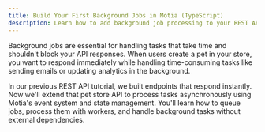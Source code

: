 ```yaml
---
title: Build Your First Background Jobs in Motia (TypeScript)
description: Learn how to add background job processing to your REST API using Motia's event system and state management. This guide covers job queues, workers, and asynchronous task processing.
---
```


Background jobs are essential for handling tasks that take time and shouldn't block your API responses. When users create a pet in your store, you want to respond immediately while handling time-consuming tasks like sending emails or updating analytics in the background.

In our previous REST API tutorial, we built endpoints that respond instantly. Now we'll extend that pet store API to process tasks asynchronously using Motia's event system and state management. You'll learn how to queue jobs, process them with workers, and handle background tasks without external dependencies.
